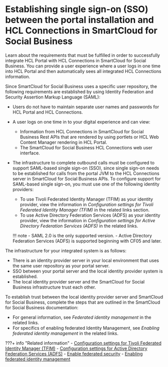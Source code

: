 # Establishing single sign-on \(SSO\) between the portal installation and HCL Connections in SmartCloud for Social Business

Learn about the requirements that must be fulfilled in order to successfully integrate HCL Portal with HCL Connections in SmartCloud for Social Business. You can provide a user experience where a user logs in one time into HCL Portal and then automatically sees all integrated HCL Connections information.

Since SmartCloud for Social Business uses a specific user repository, the following requirements are established by using Identity Federation and Security Assertion Markup Language \(SAML\):

-   Users do not have to maintain separate user names and passwords for HCL Portal and HCL Connections.
-   A user logs on one time in to your digital experience and can view:
    -   Information from HCL Connections in SmartCloud for Social Business Rest APIs that are rendered by using portlets or HCL Web Content Manager rendering in HCL Portal.
    -   The SmartCloud for Social Business HCL Connections web user interface.
-   The infrastructure to complete outbound calls must be configured to support SAML-based single sign-on \(SSO\), since single sign-on needs to be established for calls from the portal JVM to the HCL Connections server in SmartCloud for Social Business APIs. To configure support for SAML-based single sign-on, you must use one of the following identity providers:

    -   To use Tivoli Federated Identity Manager \(TFIM\) as your identity provider, view the information in *Configuration settings for Tivoli Federated Identity Manager \(TFIM\)* in the related links section.
    -   To use Active Directory Federation Services \(ADFS\) as your identity provider, view the information in *Configuration settings for Active Directory Federation Services \(ADFS\)* in the related links.

    !!! note
        -   SAML 2.0 is the only supported version.
        -   Active Directory Federation Services \(ADFS\) is supported beginning with CF05 and later.

The infrastructure for your integrated system is as follows:

-   There is an identity provider server in your local environment that uses the same user repository as your portal server.
-   SSO between your portal server and the local identity provider system is established.
-   The local identity provider server and the SmartCloud for Social Business infrastructure trust each other.

To establish trust between the local identity provider server and SmartCloud for Social Business, complete the steps that are outlined in the SmartCloud for Social Business documentation:

-   For general information, see *Federated identity management* in the related links.
-   For specifics of enabling federated Identity Management, see *Enabling federated identity management* in the related links.

<!--
-   **[Configuring single sign-on \(SSO\) for backend calls to HCL Connections in SmartCloud for Social Business](../dev-portlet/configuring_sso_sc4sb.md)**  
The HCL Connections integration assets use a common infrastructure that is called HTTP Outbound to complete calls to the HCL Connections backend server. Learn about the steps that are required to configure the HTTP outbound component to complete calls to HCL Connections in SmartCloud for Social Business.
-   **[Configuring single sign-on \(SSO\) for browser-based access to HCL Connections in SmartCloud for Social Business](../dev-portlet/config_sso_browser_access_sc4sb.md)**  
Single sign-on \(SSO\) for browser-based access to HCL Connections in SmartCloud for Social Business is enabled by using Service Provider Initiated Authentication Flow. You can enable SSO for all links, including external URLs, custom markup, search results, and social portlets. -->


???+ info "Related information"
    - [Configuration settings for Tivoli Federated Identity Manager \(TFIM\)](../../../../../portlets_development/web2_ui/outbound_http_connection/authenticating_outbound_http_connections/establish_sso_connections_thru_SAML20_tokens/cfg_saml_auth_conn/cfg_settings_tfim/index.md)
    - [Configuration settings for Active Directory Federation Services \(ADFS\)](../../../../../portlets_development/web2_ui/outbound_http_connection/authenticating_outbound_http_connections/establish_sso_connections_thru_SAML20_tokens/cfg_saml_auth_conn/cfg_settings_adfs/index.md)
    - [Enable federated security](../../../../../../deployment/manage/security/user_registry/cw_ldap.md)
    - [Enabling federated identity management](https://support.hcltechsw.com/csm)

